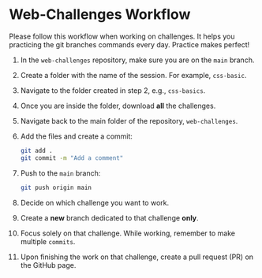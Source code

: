 # Web-Challenges Workflow

Please follow this workflow when working on challenges. It helps you practicing the git branches commands every day. Practice makes perfect!

1. In the `web-challenges` repository, make sure you are on the `main` branch.
2. Create a folder with the name of the session. For example, `css-basic`.
3. Navigate to the folder created in step 2, e.g., `css-basics`.
4. Once you are inside the folder, download **all** the challenges.
5. Navigate back to the main folder of the repository, `web-challenges`.
6. Add the files and create a commit:

   ```bash
   git add .
   git commit -m "Add a comment"
   ```

7. Push to the `main` branch:

   ```bash
   git push origin main
   ```

8. Decide on which challenge you want to work.
9. Create a **new** branch dedicated to that challenge **only**.
10. Focus solely on that challenge. While working, remember to make multiple `commits`.
11. Upon finishing the work on that challenge, create a pull request (PR) on the GitHub page.
